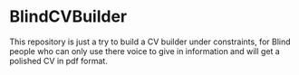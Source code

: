 # BlindCVBuilder
This repository is just a try to build a CV builder under constraints, for Blind people who can only use there voice to give in information and will get a polished CV in pdf format. 

